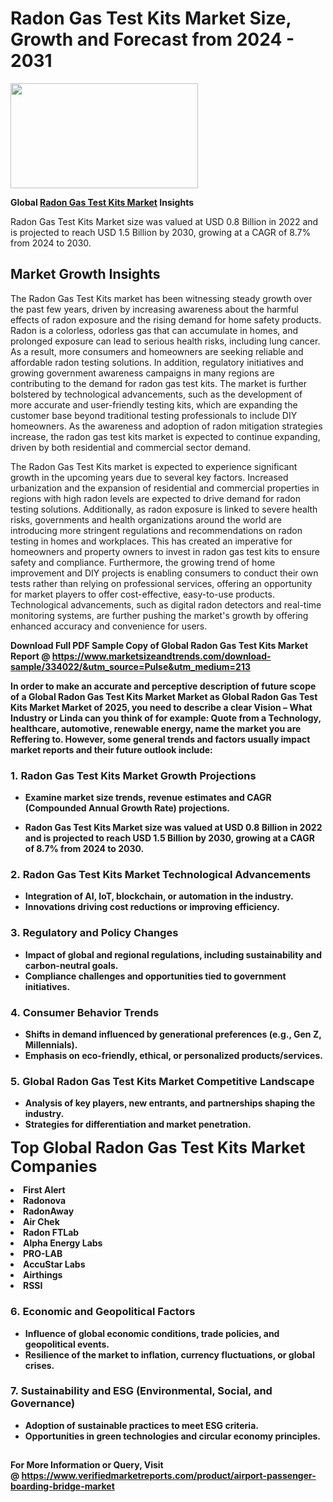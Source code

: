 <H1>Radon Gas Test Kits Market Size, Growth and Forecast from 2024 - 2031</H1><img class="aligncenter size-medium wp-image-584254" src="https://thirdeyenews.in/wp-content/uploads/2024/09/Global-Market-Research-300x168.jpeg" alt="" width="300" height="168" /><p><strong>Global&nbsp;<a href="https://www.marketsizeandtrends.com/download-sample/334022/&amp;utm_source=Pulse&amp;utm_medium=213">Radon Gas Test Kits Market</a> Insights</strong></p><p>Radon Gas Test Kits Market size was valued at USD 0.8 Billion in 2022 and is projected to reach USD 1.5 Billion by 2030, growing at a CAGR of 8.7% from 2024 to 2030.</p><p><h2>Market Growth Insights</h2> <p>The Radon Gas Test Kits market has been witnessing steady growth over the past few years, driven by increasing awareness about the harmful effects of radon exposure and the rising demand for home safety products. Radon is a colorless, odorless gas that can accumulate in homes, and prolonged exposure can lead to serious health risks, including lung cancer. As a result, more consumers and homeowners are seeking reliable and affordable radon testing solutions. In addition, regulatory initiatives and growing government awareness campaigns in many regions are contributing to the demand for radon gas test kits. The market is further bolstered by technological advancements, such as the development of more accurate and user-friendly testing kits, which are expanding the customer base beyond traditional testing professionals to include DIY homeowners. As the awareness and adoption of radon mitigation strategies increase, the radon gas test kits market is expected to continue expanding, driven by both residential and commercial sector demand.</p> <p><strong></strong></p> <p>The Radon Gas Test Kits market is expected to experience significant growth in the upcoming years due to several key factors. Increased urbanization and the expansion of residential and commercial properties in regions with high radon levels are expected to drive demand for radon testing solutions. Additionally, as radon exposure is linked to severe health risks, governments and health organizations around the world are introducing more stringent regulations and recommendations on radon testing in homes and workplaces. This has created an imperative for homeowners and property owners to invest in radon gas test kits to ensure safety and compliance. Furthermore, the growing trend of home improvement and DIY projects is enabling consumers to conduct their own tests rather than relying on professional services, offering an opportunity for market players to offer cost-effective, easy-to-use products. Technological advancements, such as digital radon detectors and real-time monitoring systems, are further pushing the market's growth by offering enhanced accuracy and convenience for users.</p> <p><strong></p><p><span class=""><strong>Download Full PDF Sample Copy of Global Radon Gas Test Kits Market Report</strong> @ <a href="https://www.marketsizeandtrends.com/download-sample/334022/&amp;utm_source=Pulse&amp;utm_medium=213" target="_blank">https://www.marketsizeandtrends.com/download-sample/334022/&amp;utm_source=Pulse&amp;utm_medium=213</a></span></p><p>In order to make an accurate and perceptive description of future scope of a Global&nbsp;Radon Gas Test Kits Market Market as Global&nbsp;Radon Gas Test Kits Market Market of 2025, you need to describe a clear Vision &ndash; What Industry or Linda can you think of for example: Quote from a Technology, healthcare, automotive, renewable energy, name the market you are Reffering to. However, some general trends and factors usually impact market reports and their future outlook include:</p><h3>1.&nbsp;<strong>Radon Gas Test Kits Market Growth Projections</strong></h3><ul><li>Examine market size trends, revenue estimates and CAGR (Compounded Annual Growth Rate) projections.</li><li><p>Radon Gas Test Kits Market size was valued at USD 0.8 Billion in 2022 and is projected to reach USD 1.5 Billion by 2030, growing at a CAGR of 8.7% from 2024 to 2030.</p></li></ul><h3>2.&nbsp;<strong>Radon Gas Test Kits Market Technological Advancements</strong></h3><ul><li>Integration of AI, IoT, blockchain, or automation in the industry.</li><li>Innovations driving cost reductions or improving efficiency.</li></ul><h3>3.&nbsp;<strong>Regulatory and Policy Changes</strong></h3><ul><li>Impact of global and regional regulations, including sustainability and carbon-neutral goals.</li><li>Compliance challenges and opportunities tied to government initiatives.</li></ul><h3>4.&nbsp;<strong>Consumer Behavior Trends</strong></h3><ul><li>Shifts in demand influenced by generational preferences (e.g., Gen Z, Millennials).</li><li>Emphasis on eco-friendly, ethical, or personalized products/services.</li></ul><h3>5.&nbsp;<strong>Global Radon Gas Test Kits Market Competitive Landscape</strong></h3><ul><li>Analysis of key players, new entrants, and partnerships shaping the industry.</li><li>Strategies for differentiation and market penetration.</li></ul><p data-pm-slice="1 1 []"><span style="color: inherit; font-family: inherit; font-size: 25px;">Top Global Radon Gas Test Kits Market Companies</span></p><div class="" data-test-id=""><p><li>First Alert</li><li> Radonova</li><li> RadonAway</li><li> Air Chek</li><li> Radon FTLab</li><li> Alpha Energy Labs</li><li> PRO-LAB</li><li> AccuStar Labs</li><li> Airthings</li><li> RSSI</li></p></div><h3>6.&nbsp;<strong>Economic and Geopolitical Factors</strong></h3><ul><li>Influence of global economic conditions, trade policies, and geopolitical events.</li><li>Resilience of the market to inflation, currency fluctuations, or global crises.</li></ul><h3>7.&nbsp;<strong>Sustainability and ESG (Environmental, Social, and Governance)</strong></h3><ul><li>Adoption of sustainable practices to meet ESG criteria.</li><li>Opportunities in green technologies and circular economy principles.</li></ul><h2><strong style="font-size: 14px;">For More Information or Query, Visit @&nbsp;</strong><a style="background-color: #ffffff; font-size: 14px;" href="https://www.marketsizeandtrends.com/report/radon-gas-test-kits-market/" target="_blank">https://www.verifiedmarketreports.com/product/airport-passenger-boarding-bridge-market</a></h2>
